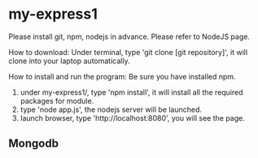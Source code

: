 my-express1
===========

Please install git, npm, nodejs in advance. Please refer to NodeJS page.

How to download:
Under terminal, type 'git clone [git repository]', it will clone into your laptop automatically.<br>

How to install and run the program:
Be sure you have installed npm.

1. under my-express1/, type 'npm install', it will install all the required packages for module.
2. type 'node app.js', the nodejs server will be launched.
3. launch browser, type 'http://localhost:8080', you will see the page.


Mongodb
-------------

